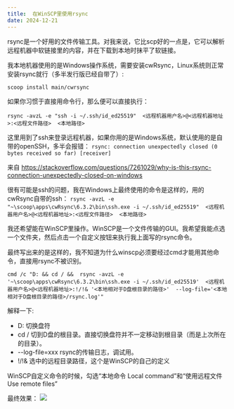 ```yaml
---
title:  在WinSCP里使用rsync
date: 2024-12-21
---
```


rsync是一个好用的文件传输工具。对我来说，它比scp好的一点是，它可以解析远程机器中软链接里的内容，并在下载到本地时抹平了软链接。

我本地机器使用的是Windows操作系统，需要安装cwRsync，Linux系统则正常安装rsync就行（多半发行版已经自带了）:

```scoop install main/cwrsync```

如果你习惯于直接用命令行，那么便可以直接执行：

```
rsync -avzL -e "ssh -i ~/.ssh/id_ed25519"  <远程机器用户名>@<远程机器地址>:<远程文件路径>  <本地路径>
```

这里用到了ssh来登录远程机器，如果你用的是Windows系统，默认使用的是自带的openSSH，多半会报错：
```rsync: connection unexpectedly closed (0 bytes received so far) [receiver] ```

来自 <https://stackoverflow.com/questions/7261029/why-is-this-rsync-connection-unexpectedly-closed-on-windows> 

很有可能是ssh的问题，我在Windows上最终使用的命令是这样的，用的cwRsync自带的ssh：
```rsync -avzL -e "~\scoop\apps\cwRsync\6.3.2\bin\ssh.exe -i ~/.ssh/id_ed25519"  <远程机器用户名>@<远程机器地址>:<远程文件路径>  <本地路径>```


我还希望能在WinSCP里操作。WinSCP是一个文件传输的GUI。我希望我能点选一个文件夹，然后点击一个自定义按钮来执行我上面写的rsync命令。

最终写出来的是这样的，我不知道为什么winscp必须要经过cmd才能用其他命令，直接用rsync不被识别。

```cmd /c "D: && cd / &&  rsync -avzL -e '~\scoop\apps\cwRsync\6.3.2\bin\ssh.exe -i ~/.ssh/id_ed25519'  <远程机器用户名>@<远程机器地址>:!/!& '<本地相对于D盘根目录的路径>'  --log-file='<本地相对于D盘根目录的路径>/rsync.log'"```



解释一下:
- D: 切换盘符
- cd / 切到D盘的根目录。直接切换盘符并不一定移动到根目录（而是上次所在的目录）。
- --log-file=xxx   rsync的传输日志，调试用。
- !/!&  选中的远程目录路径，这个是WinSCP的自己的定义

WinSCP自定义命令的时候，勾选“本地命令 Local command”和“使用远程文件 Use remote files”

最终效果：
![](fig/2024-12-21-12-10-21.png)
